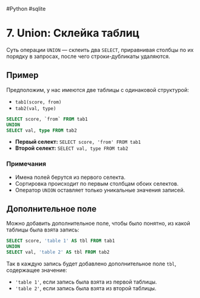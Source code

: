 #Python #sqlite

# 7. Union: Склейка таблиц

Суть операции `UNION` — склеить два `SELECT`, приравнивая столбцы по их порядку в запросах, после чего строки-дубликаты удаляются.

## Пример

Предположим, у нас имеются две таблицы с одинаковой структурой:
- `tab1(score, from)`
- `tab2(val, type)`

```sql
SELECT score, `from` FROM tab1 
UNION 
SELECT val, type FROM tab2
```

- **Первый селект:** `SELECT score, 'from' FROM tab1`
- **Второй селект:** `SELECT val, type FROM tab2`

### Примечания

- Имена полей берутся из первого селекта.
- Сортировка происходит по первым столбцам обоих селектов.
- Оператор `UNION` оставляет только уникальные значения записей.

## Дополнительное поле

Можно добавить дополнительное поле, чтобы было понятно, из какой таблицы была взята запись:

```sql
SELECT score, 'table 1' AS tbl FROM tab1 
UNION 
SELECT val, 'table 2' AS tbl FROM tab2
```

Так в каждую запись будет добавлено дополнительное поле `tbl`, содержащее значение:
- `'table 1'`, если запись была взята из первой таблицы.
- `'table 2'`, если запись была взята из второй таблицы.
